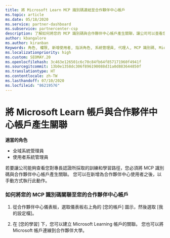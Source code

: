 ```yaml
---
title: 將 Microsoft Learn MCP 識別碼連結至合作夥伴中心帳戶
ms.topic: article
ms.date: 05/18/2020
ms.service: partner-dashboard
ms.subservice: partnercenter-csp
description: 了解如何將您的 MCP 識別碼與合作夥伴中心帳戶產生關聯，讓公司可以查看您對專長認證所採取的訓練和學習路徑。
author: kbangalore
ms.author: kiranban
Keywords: 角色, 權限, 新增使用者, 指派角色, 系統管理員, 代理人, MCP 識別碼, Microsoft Learn
ms.localizationpriority: high
ms.custom: SEOMAY.20
ms.openlocfilehash: 3c463e126501c6c70c84fb64f857171960f4941f
ms.sourcegitcommit: 13b0e1358dc306f896190088d31a0d883644850f
ms.translationtype: HT
ms.contentlocale: zh-TW
ms.lasthandoff: 07/10/2020
ms.locfileid: "86219576"
---
```

# <a name="associate-your-microsoft-learn-account-to-your-partner-center-account"></a>將 Microsoft Learn 帳戶與合作夥伴中心帳戶產生關聯

**適當的角色**

- 全域系統管理員
- 使用者系統管理員

若要讓公司能夠查看您對專長認證所採取的訓練和學習路徑，您必須將 MCP 識別碼與合作夥伴中心帳戶產生關聯。 您可以在新增為合作夥伴中心使用者之後，以手動方式執行此動作。

### <a name="how-to-associate-your-mcp-id-to-your-partner-center-account"></a>如何將您的 MCP 識別碼關聯至您的合作夥伴中心帳戶

1. 從合作夥伴中心儀表板，選取儀表板右上角的 [您的帳戶] 圖示，然後選取 [我的設定檔]。

2. 在 [您的學習] 下，您可以建立 Microsoft Learning 帳戶的關聯。 您也可以將 Microsoft 帳戶連線到合作夥伴大學。
